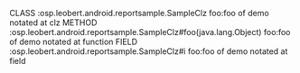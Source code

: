 CLASS :osp.leobert.android.reportsample.SampleClz
foo:foo of demo notated at clz
METHOD :osp.leobert.android.reportsample.SampleClz#foo(java.lang.Object)
foo:foo of demo notated at function
FIELD :osp.leobert.android.reportsample.SampleClz#i
foo:foo of demo notated at field
